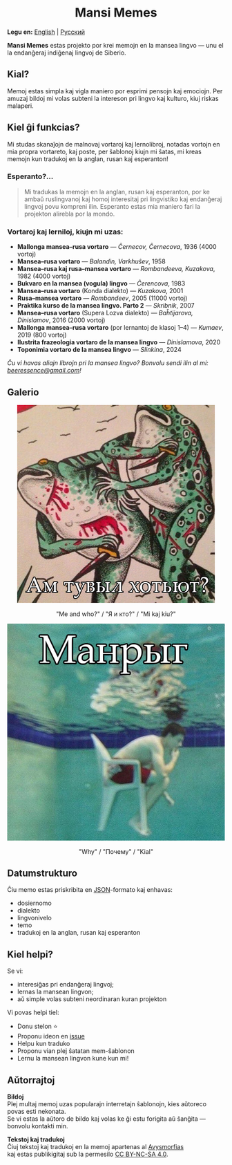 
<h1 align="center">Mansi Memes</h1>

**Legu en:** [English](https://github.com/avysmorfias/mansi-memes/blob/main/README.md) | [Русский](https://github.com/avysmorfias/mansi-memes/blob/main/README.ru.md) 
 
**Mansi Memes** estas projekto por krei memojn en la mansea lingvo — unu el la endanĝeraj indiĝenaj lingvoj de Siberio.

## Kial?

Memoj estas simpla kaj vigla maniero por esprimi pensojn kaj emociojn. Per amuzaj bildoj mi volas subteni la intereson pri lingvo kaj kulturo, kiuj riskas malaperi.

## Kiel ĝi funkcias?

Mi studas skanaĵojn de malnovaj vortaroj kaj lernolibroj, notadas vortojn en mia propra vortareto, kaj poste, per ŝablonoj kiujn mi ŝatas, mi kreas memojn kun tradukoj en la anglan, rusan kaj esperanton!

### Esperanto?...

> Mi tradukas la memojn en la anglan, rusan kaj esperanton, por ke ambaŭ ruslingvanoj kaj homoj interesitaj pri lingvistiko kaj endanĝeraj lingvoj povu kompreni ilin. Esperanto estas mia maniero fari la projekton alirebla por la mondo.

### Vortaroj kaj lerniloj, kiujn mi uzas:

- **Mallonga mansea–rusa vortaro** — *Ĉernecov, Ĉernecova*, 1936 (4000 vortoj)
- **Mansea–rusa vortaro** — *Balandin, Varkhuŝev*, 1958
- **Mansea–rusa kaj rusa–mansea vortaro** — *Rombandeeva, Kuzakova*, 1982 (4000 vortoj)
- **Bukvaro en la mansea (vogula) lingvo** — *Ĉerencova*, 1983
- **Mansea–rusa vortaro** (Konda dialekto) — *Kuzakova*, 2001
- **Rusa–mansea vortaro** — *Rombandeev*, 2005 (11000 vortoj)
- **Praktika kurso de la mansea lingvo. Parto 2** — *Skribnik*, 2007
- **Mansea–rusa vortaro** (Supera Lozva dialekto) — *Baĥtijarova, Dinislamov*, 2016 (2000 vortoj)
- **Mallonga mansea–rusa vortaro** (por lernantoj de klasoj 1–4) — *Kumaev*, 2019 (800 vortoj)
- **Ilustrita frazeologia vortaro de la mansea lingvo** — *Dinislamova*, 2020
- **Toponimia vortaro de la mansea lingvo** — *Slinkina*, 2024

*Ĉu vi havas aliajn librojn pri la mansea lingvo? Bonvolu sendi ilin al mi: beeressence@gmail.com!*

## Galerio

<div align="center">

![meme1](./memes/sosva/me-and-who.png)  
<p align="center">"Me and who?" / "Я и кто?" / "Mi kaj kiu?"</p>

![meme2](./memes/sosva/why.png)  
<p>"Why" / "Почему" / "Kial"</p>

</div>

## Datumstrukturo

Ĉiu memo estas priskribita en [JSON](https://github.com/avysmorfias/mansi-memes/memes.json)-formato kaj enhavas:
- dosiernomo
- dialekto
- lingvonivelo
- temo
- tradukoj en la anglan, rusan kaj esperanton

## Kiel helpi?

Se vi:
- interesiĝas pri endanĝeraj lingvoj;
- lernas la mansean lingvon;
- aŭ simple volas subteni neordinaran kuran projekton

Vi povas helpi tiel:
- Donu stelon ⭐
- Proponu ideon en [issue](https://github.com/avysmorfias/mansi-memes/issues)
- Helpu kun traduko
- Proponu vian plej ŝatatan mem-ŝablonon
- Lernu la mansean lingvon kune kun mi!

## Aŭtorrajtoj

**Bildoj**  
Plej multaj memoj uzas popularajn interretajn ŝablonojn, kies aŭtoreco povas esti nekonata.  
Se vi estas la aŭtoro de bildo kaj volas ke ĝi estu forigita aŭ ŝanĝita — bonvolu kontakti min.

**Tekstoj kaj tradukoj**  
Ĉiuj tekstoj kaj tradukoj en la memoj apartenas al [Avysmorfias](https://github.com/avysmorfias)  
kaj estas publikigitaj sub la permesilo [CC BY-NC-SA 4.0](https://creativecommons.org/licenses/by-nc-sa/4.0/).
